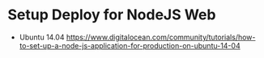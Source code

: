 # Setup Deploy for NodeJS Web

* Ubuntu 14.04 https://www.digitalocean.com/community/tutorials/how-to-set-up-a-node-js-application-for-production-on-ubuntu-14-04

